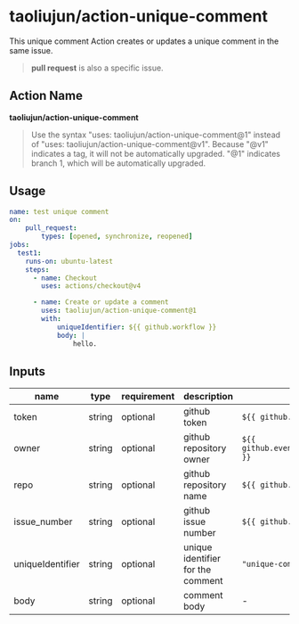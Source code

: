 # taoliujun/action-unique-comment

This unique comment Action creates or updates a unique comment in the same issue.

> **pull request** is also a specific issue.

## Action Name

**taoliujun/action-unique-comment**

> Use the syntax "uses: taoliujun/action-unique-comment@1" instead of "uses: taoliujun/action-unique-comment@v1". Because "@v1" indicates a tag, it will not be automatically upgraded. "@1" indicates branch 1, which will be automatically upgraded.

## Usage

```yml
name: test unique comment
on:
    pull_request:
        types: [opened, synchronize, reopened]
jobs:
  test1:
    runs-on: ubuntu-latest
    steps:
      - name: Checkout
        uses: actions/checkout@v4

      - name: Create or update a comment
        uses: taoliujun/action-unique-comment@1
        with:
            uniqueIdentifier: ${{ github.workflow }}
            body: |
                hello.
```

## Inputs

| name | type | requirement | description | default |
| --- | --- | --- | --- | --- |
| token | string | optional | github token | `${{ github.token }}` |
| owner | string | optional | github repository owner | `${{ github.event.repository.owner.login }}` |
| repo | string | optional | github repository name | `${{ github.event.repository.name }}` |
| issue_number | string | optional | github issue number | `${{ github.event.number }}` |
| uniqueIdentifier | string | optional | unique identifier for the comment | `"unique-comment"` |
| body | string | optional | comment body | - |
